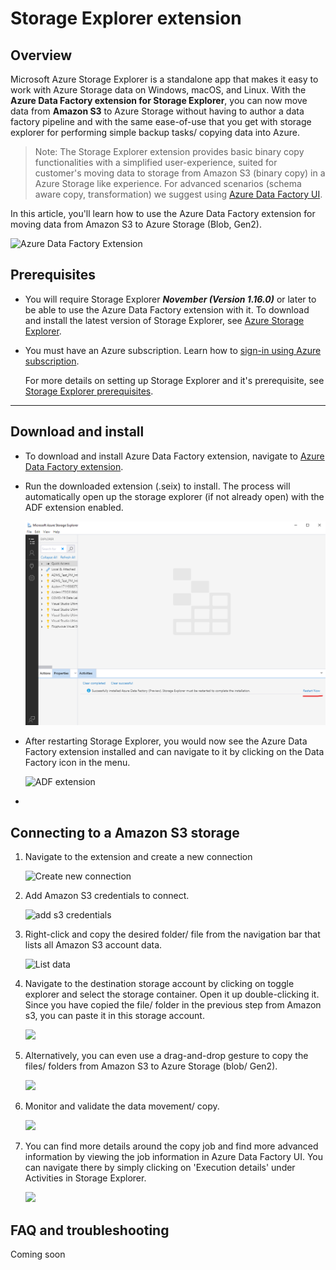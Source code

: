 # Storage Explorer extension 

## Overview

Microsoft Azure Storage Explorer is a standalone app that makes it easy to work with Azure Storage data on Windows, macOS, and Linux. With the **Azure Data Factory extension for Storage Explorer**, you can now move data from **Amazon S3** to Azure Storage without having to author a data factory pipeline and with the same ease-of-use that you get with storage explorer for performing simple backup tasks/ copying data into Azure. 

> Note: The Storage Explorer extension provides basic binary copy functionalities with a simplified user-experience, suited for customer's moving data to storage from Amazon S3 (binary copy) in a Azure Storage like experience. For advanced scenarios (schema aware copy, transformation) we suggest using [Azure Data Factory UI](https://adf.azure.com).

In this article, you'll learn how to use the Azure Data Factory extension for moving data from Amazon S3 to Azure Storage (Blob, Gen2).

![Azure Data Factory Extension](\images\3.jpg)

## Prerequisites

- You will require Storage Explorer ***November (Version 1.16.0)*** or later to be able to use the Azure Data Factory extension with it. To download and install the latest version of Storage Explorer, see [Azure Storage Explorer](https://www.storageexplorer.com/).

- You must have an Azure subscription. Learn how to [sign-in using Azure subscription](https://docs.microsoft.com/en-us/azure/vs-azure-tools-storage-manage-with-storage-explorer?tabs=windows#sign-in-to-azure ). 

  For more details on setting up Storage Explorer and it's prerequisite, see [Storage Explorer prerequisites](https://docs.microsoft.com/azure/vs-azure-tools-storage-manage-with-storage-explorer?tabs=windows#prerequisites).

---

## Download and install

- To download and install Azure Data Factory extension, navigate to [Azure Data Factory extension](https://go.microsoft.com/fwlink/?linkid=2147106). 

- Run the downloaded extension (.seix) to install. The process will automatically open up the storage explorer (if not already open) with the ADF extension enabled. 

  ![Restart Storage Explorer after installing plugin](images/installed-extension-restart.png)

- After restarting Storage Explorer, you would now see the Azure Data Factory extension installed and can navigate to it by clicking on the Data Factory icon in the menu.

  ![ADF extension](/images/9.jpg)

-  

## Connecting to a Amazon S3 storage

1. Navigate to the extension and create a new connection

   ![Create new connection](/images/create-new-connection.png)

2. Add Amazon S3 credentials to connect. 

   ![add s3 credentials](/images/3.jpg)

3. Right-click and copy the desired folder/ file from the navigation bar that lists all Amazon S3 account data. 

   ![List data](/images/4.jpg)

4. Navigate to the destination storage account by clicking on toggle explorer and select the storage container. Open it up double-clicking it. Since you have copied the file/ folder in the previous step from Amazon s3, you can paste it in this storage account. 

   ![](/images/5.jpg)

5. Alternatively, you can even use a drag-and-drop gesture to copy the files/ folders from Amazon S3 to Azure Storage (blob/ Gen2). 

   ![](/images/6.jpg)

6. Monitor and validate the data movement/ copy.  

   ![](/images/7.jpg)

7. You can find more details around the copy job and find more advanced information by viewing the job information in Azure Data Factory UI. You can navigate there by simply clicking on 'Execution details' under Activities in Storage Explorer.  

   ![](/images/8.jpg)

## FAQ and troubleshooting

Coming soon